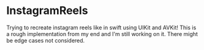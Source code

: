 # InstagramReels

Trying to recreate instagram reels like in swift using UIKit and AVKit! This is a rough implementation from my end and I'm still working on it. There might be edge cases not considered.
